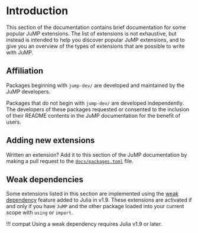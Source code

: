 # Introduction

This section of the documentation contains brief documentation for some popular
JuMP extensions. The list of extensions is not exhaustive, but instead is
intended to help you discover popular JuMP extensions, and to give you an
overview of the types of extensions that are possible to write with JuMP.

## Affiliation

Packages beginning with `jump-dev/` are developed and maintained by the
JuMP developers.

Packages that do not begin with `jump-dev/` are developed independently. The
developers of these packages requested or consented to the inclusion of their
README contents in the JuMP documentation for the benefit of users.

## Adding new extensions

Written an extension? Add it to this section of the JuMP documentation by making
a pull request to the [`docs/packages.toml`](https://github.com/jump-dev/JuMP.jl/blob/master/docs/packages.toml)
file.

## Weak dependencies

Some extensions listed in this section are implemented using the [weak dependency](https://pkgdocs.julialang.org/v1/creating-packages/#Weak-dependencies)
feature added to Julia in v1.9. These extensions are activated if and only if
you have `JuMP` and the other package loaded into your current scope with
`using` or `import`.

!!! compat
    Using a weak dependency requires Julia v1.9 or later.
